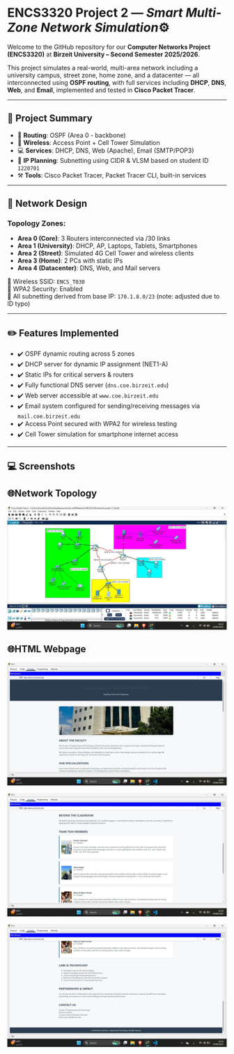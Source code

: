 # ENCS3320 Project 2 — *Smart Multi-Zone Network Simulation*⚙️

Welcome to the GitHub repository for our **Computer Networks Project (ENCS3320)** at **Birzeit University – Second Semester 2025/2026**.

This project simulates a real-world, multi-area network including a university campus, street zone, home zone, and a datacenter — all interconnected using **OSPF routing**, with full services including **DHCP**, **DNS**, **Web**, and **Email**, implemented and tested in **Cisco Packet Tracer**.

---

## 📌 Project Summary

- 🔁 **Routing**: OSPF (Area 0 - backbone)
- 📶 **Wireless**: Access Point + Cell Tower Simulation
- 💻 **Services**: DHCP, DNS, Web (Apache), Email (SMTP/POP3)
- 🧠 **IP Planning**: Subnetting using CIDR & VLSM based on student ID `1220701`
- ⚒️ **Tools**: Cisco Packet Tracer, Packet Tracer CLI, built-in services

---

## 🧠 Network Design

### Topology Zones:
- **Area 0 (Core)**: 3 Routers interconnected via /30 links
- **Area 1 (University)**: DHCP, AP, Laptops, Tablets, Smartphones
- **Area 2 (Street)**: Simulated 4G Cell Tower and wireless clients
- **Area 3 (Home)**: 2 PCs with static IPs
- **Area 4 (Datacenter)**: DNS, Web, and Mail servers

📡 Wireless SSID: `ENCS_T030`  
🔐 WPA2 Security: Enabled  
📍 All subnetting derived from base IP: `170.1.8.0/23` (note: adjusted due to ID typo)

---

## ✏️ Features Implemented

- ✔️ OSPF dynamic routing across 5 zones
- ✔️ DHCP server for dynamic IP assignment (NET1-A)
- ✔️ Static IPs for critical servers & routers
- ✔️ Fully functional DNS server (`dns.coe.birzeit.edu`)
- ✔️ Web server accessible at `www.coe.birzeit.edu`
- ✔️ Email system configured for sending/receiving messages via `mail.coe.birzeit.edu`
- ✔️ Access Point secured with WPA2 for wireless testing
- ✔️ Cell Tower simulation for smartphone internet access

---

## 💻 Screenshots

## 🌐Network Topology
![Network Topology](./READMEImages/image.jpg)

## 🌐HTML Webpage

![HTML Web Page](./READMEImages/image1.jpg)

![HTML Web Page](./READMEImages/image2.jpg)

![HTML Web Page](./READMEImages/image3.jpg)

